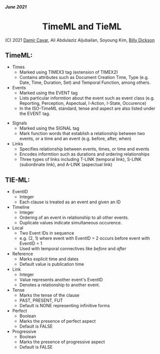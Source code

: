 ##### June 2021

# <center>TimeML and TieML</center>

(C) 2021 [Damir Cavar](https://www.linkedin.com/in/damircavar/), Ali Abdulaziz Aljubailan, Soyoung Kim, [Billy Dickson](https://www.linkedin.com/in/billy-dickson/)



## TimeML:

- Times
    - Marked using TIMEX3 tag (extension of TIMEX2)
    - Contains attributes such as Document Creation Time, Type (e.g. Date, Time, Duration, Set) and Temporal Function, among others.
- Events
    - Marked using the EVENT tag
    - Lists particular informtion about the event such as event class (e.g. Reporting, Perception, Aspectual, I-Action, I-State, Occurence)
    - In the ISO-TimeML standard, tense and aspect are also listed under the EVENT tag.
<!--- need to distinguish these better--->
- Signals
    - Marked using the SIGNAL tag
    - Mark function words that establish a relationship between two events, or a time and an event (e.g. before, after, when)
- Links
    - Specifies relationship between events, times, or time and events
    - Encodes informtion such as durations and ordering relationships
    - Three types of links including T-LINK (temporal link), S-LINK (subordinate link), and A-LINK (aspectual link)


## TIE-ML:

<!--- need to at E,R,S explanation --->
- EventID
    - Integer
    - Each clause is treated as an event and given an ID
- Timeline
    - Integer
    - Ordering of an event in relationship to all other events.
    - Duplicate values indicate simultaneous occurence.
- Local
    - Two Event IDs in sequence
    - e.g. (2, 1) where event with EventID = 2 occurs before event with EventID = 1
    - Used with temporal connectives like *before* and *after*
- Reference
    - Marks explicit time and dates
    - Default value is publication time
- Link
    - Integer
    - Value represents another event's EventID
    - Denotes a relationship to another event.
- Tense
    - Marks the tense of the clause
    - PAST, PRESENT, FUT
    - Default is NONE representing infinitive forms
- Perfect
    - Boolean
    - Marks the presence of perfect aspect 
    - Default is FALSE
- Progressive
    - Boolean
    - Marks the presence of progressive aspect
    - Default is FALSE

<!---
### How TeML time and event capture information in relation to TimeML:
Times
- Timeline, Local, Reference
- 
Events

- EventID, Tense, Perfect, Aspect
- 
Signals
- Local, Reference
- 
Links
- Timeline, Link
- 
--->
